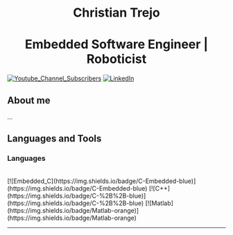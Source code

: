 <h1 align="center"> Christian Trejo </h1>
<h1 align="center"> Embedded Software Engineer | Roboticist </h1>

[![Youtube_Channel_Subscribers](https://img.shields.io/youtube/channel/subscribers/UCaZshs4Uoqf6Ysq35iyOSew)](https://www.youtube.com/@SDyChristian)
[![LinkedIn](https://img.shields.io/badge/LinkedIn-blue?logo=linkedin&logoColor=white&style=for-the-bad)](https://www.linkedin.com/in/christian-alejandro-trejo-ramos-49b110113/)

## About me
...

## Languages and Tools 
### Languages
<br>
[![Embedded_C](https://img.shields.io/badge/C-Embedded-blue)](https://img.shields.io/badge/C-Embedded-blue)
[![C++](https://img.shields.io/badge/C-%2B%2B-blue)](https://img.shields.io/badge/C-%2B%2B-blue)
[![Matlab](https://img.shields.io/badge/Matlab-orange)](https://img.shields.io/badge/Matlab-orange)

<hr>




